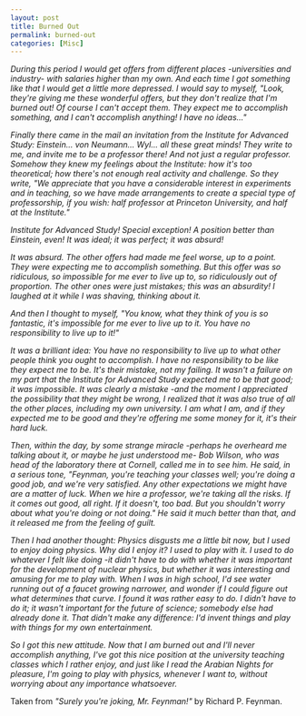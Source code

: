 ```yaml
--- 
layout: post
title: Burned Out 
permalink: burned-out
categories: [Misc]
---
```


*During this period I would get offers from different places
-universities and industry- with salaries higher than my own. And each
time I got something like that I would get a little more depressed. I
would say to myself, "Look, they're giving me these wonderful offers,
but they don't realize that I'm burned out! Of course I can't accept
them. They expect me to accomplish something, and I can't accomplish
anything! I have no ideas..."*

*Finally there came in the mail an invitation from the Institute for
Advanced Study: Einstein... von Neumann... Wyl... all these great minds!
They write to me, and invite me to be a professor there! And not just a
regular professor. Somehow they knew my feelings about the Institute:
how it's too theoretical; how there's not enough real activity and
challenge. So they write, "We appreciate that you have a considerable
interest in experiments and in teaching, so we have made arrangements to
create a special type of professorship, if you wish: half professor at
Princeton University, and half at the Institute."*

*Institute for Advanced Study! Special exception! A position better than
Einstein, even! It was ideal; it was perfect; it was absurd!*

*It was absurd. The other offers had made me feel worse, up to a point.
They were expecting me to accomplish something.
But this offer was so ridiculous, so impossible for me ever to live 
up to, so ridiculously
out of proportion. The other ones were just mistakes; this was an
absurdity! I laughed at it while I was shaving, thinking about it.*

*And then I thought to myself, "You know, what they think of you is so
fantastic, it's impossible for me ever to live up to it. You have no
responsibility to live up to it!"*

*It was a brilliant idea: You have no responsibility to live up to what
other people think you ought to accomplish. I have no responsibility to
be like they expect me to be. It's their mistake, not my failing.
It wasn't a failure on my part that the Institute for Advanced Study 
expected me to be that good; it was impossible. It was clearly a mistake
-and the moment I appreciated the possibility that they might be wrong,
I realized that it was also true of all the other places, including my
own university. I am what I am, and if they expected me to be good and
they're offering me some money for it, it's their hard luck.*

*Then, within the day, by some strange miracle -perhaps he overheard me
talking about it, or maybe he just understood me- Bob Wilson, who was
head of the laboratory there at Cornell, called me in to see him. He
said, in a serious tone, "Feynman, you're teaching your classes well;
you're doing a good job, and we're very satisfied. Any other
expectations we might have are a matter of luck. When we hire a
professor, we're taking all the risks. If it comes out good, all right.
If it doesn't, too bad. But you shouldn't worry about what you're doing
or not doing." He said it much better than that, and it released me from
the feeling of guilt.*

*Then I had another thought: Physics disgusts me a little bit now, but I
used to enjoy doing physics. Why did I enjoy it? I used to play with it.
I used to do whatever I felt like doing -it didn't have to do with
whether it was important for the development of nuclear physics, but
whether it was interesting and amusing for me to play with. When I was
in high school, I'd see water running out of a faucet growing narrower,
and wonder if I could figure out what determines that curve. I found it
was rather easy to do. I didn't have to do it; it wasn't important for
the future of science; somebody else had already done it. That didn't
make any difference: I'd invent things and play with things for my own
entertainment.*

*So I got this new attitude. Now that I am burned out and I'll never
accomplish anything, I've got this nice position at the university
teaching classes which I rather enjoy, and just like I read the Arabian
Nights for pleasure, I'm going to play with physics, whenever I want to,
without worrying about any importance whatsoever.*

Taken from *"Surely you're joking, Mr. Feynman!"* by Richard P. Feynman.
